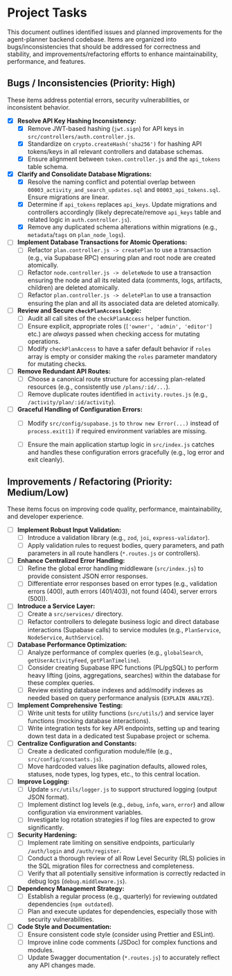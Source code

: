 # Project Tasks

This document outlines identified issues and planned improvements for the agent-planner backend codebase. Items are organized into bugs/inconsistencies that should be addressed for correctness and stability, and improvements/refactoring efforts to enhance maintainability, performance, and features.

## Bugs / Inconsistencies (Priority: High)

These items address potential errors, security vulnerabilities, or inconsistent behavior.

-   [x] **Resolve API Key Hashing Inconsistency:**
    -   [x] Remove JWT-based hashing (`jwt.sign`) for API keys in `src/controllers/auth.controller.js`.
    -   [x] Standardize on `crypto.createHash('sha256')` for hashing API tokens/keys in all relevant controllers and database schemas.
    -   [x] Ensure alignment between `token.controller.js` and the `api_tokens` table schema.
-   [x] **Clarify and Consolidate Database Migrations:**
    -   [x] Resolve the naming conflict and potential overlap between `00003_activity_and_search_updates.sql` and `00003_api_tokens.sql`. Ensure migrations are linear.
    -   [x] Determine if `api_tokens` replaces `api_keys`. Update migrations and controllers accordingly (likely deprecate/remove `api_keys` table and related logic in `auth.controller.js`).
    -   [x] Remove any duplicated schema alterations within migrations (e.g., `metadata`/`tags` on `plan_node_logs`).
-   [ ] **Implement Database Transactions for Atomic Operations:**
    -   [ ] Refactor `plan.controller.js -> createPlan` to use a transaction (e.g., via Supabase RPC) ensuring plan and root node are created atomically.
    -   [ ] Refactor `node.controller.js -> deleteNode` to use a transaction ensuring the node and all its related data (comments, logs, artifacts, children) are deleted atomically.
    -   [ ] Refactor `plan.controller.js -> deletePlan` to use a transaction ensuring the plan and all its associated data are deleted atomically.
-   [ ] **Review and Secure `checkPlanAccess` Logic:**
    -   [ ] Audit all call sites of the `checkPlanAccess` helper function.
    -   [ ] Ensure explicit, appropriate roles (`['owner', 'admin', 'editor']` etc.) are *always* passed when checking access for mutating operations.
    -   [ ] Modify `checkPlanAccess` to have a safer default behavior if `roles` array is empty or consider making the `roles` parameter mandatory for mutating checks.
-   [ ] **Remove Redundant API Routes:**
    -   [ ] Choose a canonical route structure for accessing plan-related resources (e.g., consistently use `/plans/:id/...`).
    -   [ ] Remove duplicate routes identified in `activity.routes.js` (e.g., `/activity/plan/:id/activity`).
-   [ ] **Graceful Handling of Configuration Errors:**
    -   [ ] Modify `src/config/supabase.js` to `throw new Error(...)` instead of `process.exit(1)` if required environment variables are missing.
    -   [ ] Ensure the main application startup logic in `src/index.js` catches and handles these configuration errors gracefully (e.g., log error and exit cleanly).


## Improvements / Refactoring (Priority: Medium/Low)

These items focus on improving code quality, performance, maintainability, and developer experience.

-   [ ] **Implement Robust Input Validation:**
    -   [ ] Introduce a validation library (e.g., `zod`, `joi`, `express-validator`).
    -   [ ] Apply validation rules to request bodies, query parameters, and path parameters in all route handlers (`*.routes.js` or controllers).
-   [ ] **Enhance Centralized Error Handling:**
    -   [ ] Refine the global error handling middleware (`src/index.js`) to provide consistent JSON error responses.
    -   [ ] Differentiate error responses based on error types (e.g., validation errors (400), auth errors (401/403), not found (404), server errors (500)).
-   [ ] **Introduce a Service Layer:**
    -   [ ] Create a `src/services/` directory.
    -   [ ] Refactor controllers to delegate business logic and direct database interactions (Supabase calls) to service modules (e.g., `PlanService`, `NodeService`, `AuthService`).
-   [ ] **Database Performance Optimization:**
    -   [ ] Analyze performance of complex queries (e.g., `globalSearch`, `getUserActivityFeed`, `getPlanTimeline`).
    -   [ ] Consider creating Supabase RPC functions (PL/pgSQL) to perform heavy lifting (joins, aggregations, searches) within the database for these complex queries.
    -   [ ] Review existing database indexes and add/modify indexes as needed based on query performance analysis (`EXPLAIN ANALYZE`).
-   [ ] **Implement Comprehensive Testing:**
    -   [ ] Write unit tests for utility functions (`src/utils/`) and service layer functions (mocking database interactions).
    -   [ ] Write integration tests for key API endpoints, setting up and tearing down test data in a dedicated test Supabase project or schema.
-   [ ] **Centralize Configuration and Constants:**
    -   [ ] Create a dedicated configuration module/file (e.g., `src/config/constants.js`).
    -   [ ] Move hardcoded values like pagination defaults, allowed roles, statuses, node types, log types, etc., to this central location.
-   [ ] **Improve Logging:**
    -   [ ] Update `src/utils/logger.js` to support structured logging (output JSON format).
    -   [ ] Implement distinct log levels (e.g., `debug`, `info`, `warn`, `error`) and allow configuration via environment variables.
    -   [ ] Investigate log rotation strategies if log files are expected to grow significantly.
-   [ ] **Security Hardening:**
    -   [ ] Implement rate limiting on sensitive endpoints, particularly `/auth/login` and `/auth/register`.
    -   [ ] Conduct a thorough review of all Row Level Security (RLS) policies in the SQL migration files for correctness and completeness.
    -   [ ] Verify that all potentially sensitive information is correctly redacted in debug logs (`debug.middleware.js`).
-   [ ] **Dependency Management Strategy:**
    -   [ ] Establish a regular process (e.g., quarterly) for reviewing outdated dependencies (`npm outdated`).
    -   [ ] Plan and execute updates for dependencies, especially those with security vulnerabilities.
-   [ ] **Code Style and Documentation:**
    -   [ ] Ensure consistent code style (consider using Prettier and ESLint).
    -   [ ] Improve inline code comments (JSDoc) for complex functions and modules.
    -   [ ] Update Swagger documentation (`*.routes.js`) to accurately reflect any API changes made.